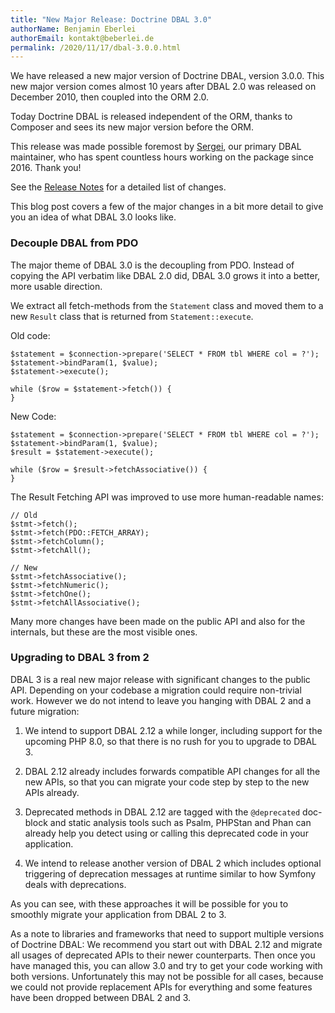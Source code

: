 ```yaml
---
title: "New Major Release: Doctrine DBAL 3.0"
authorName: Benjamin Eberlei
authorEmail: kontakt@beberlei.de
permalink: /2020/11/17/dbal-3.0.0.html
---
```


We have released a new major version of Doctrine DBAL, version 3.0.0. This new
major version comes almost 10 years after DBAL 2.0 was released on December
2010, then coupled into the ORM 2.0.

Today Doctrine DBAL is released independent of the ORM, thanks to Composer and
sees its new major version before the ORM.

This release was made possible foremost by
[Sergei](https://twitter.com/srgmrzv), our primary DBAL maintainer, who has
spent countless hours working on the package since 2016. Thank you!

See the [Release Notes](https://github.com/doctrine/dbal/releases/tag/3.0.0)
for a detailed list of changes.

This blog post covers a few of the major changes in a bit more detail to give
you an idea of what DBAL 3.0 looks like.

### Decouple DBAL from PDO

The major theme of DBAL 3.0 is the decoupling from PDO. Instead of copying the
API verbatim like DBAL 2.0 did, DBAL 3.0 grows it into a better, more usable
direction.

We extract all fetch-methods from the `Statement` class and moved them to a new
`Result` class that is returned from `Statement::execute`.

Old code:

```
$statement = $connection->prepare('SELECT * FROM tbl WHERE col = ?');
$statement->bindParam(1, $value);
$statement->execute();

while ($row = $statement->fetch()) {
}
```

New Code:

```
$statement = $connection->prepare('SELECT * FROM tbl WHERE col = ?');
$statement->bindParam(1, $value);
$result = $statement->execute();

while ($row = $result->fetchAssociative()) {
}
```

The Result Fetching API was improved to use more human-readable names:

```
// Old
$stmt->fetch();
$stmt->fetch(PDO::FETCH_ARRAY);
$stmt->fetchColumn();
$stmt->fetchAll();

// New
$stmt->fetchAssociative();
$stmt->fetchNumeric();
$stmt->fetchOne();
$stmt->fetchAllAssociative();
```

Many more changes have been made on the public API and also for the internals,
but these are the most visible ones.

### Upgrading to DBAL 3 from 2

DBAL 3 is a real new major release with significant changes to the public API. Depending
on your codebase a migration could require non-trivial work. However we do not intend
to leave you hanging with DBAL 2 and a future migration:

1. We intend to support DBAL 2.12 a while longer, including support for the
   upcoming PHP 8.0, so that there is no rush for you to upgrade to DBAL 3.

2. DBAL 2.12 already includes forwards compatible API changes for all the new APIs,
   so that you can migrate your code step by step to the new APIs already.

3. Deprecated methods in DBAL 2.12 are tagged with the `@deprecated` doc-block
   and static analysis tools such as Psalm, PHPStan and Phan can already help
   you detect using or calling this deprecated code in your application.

4. We intend to release another version of DBAL 2 which includes
   optional triggering of deprecation messages at runtime similar to how Symfony
   deals with deprecations.

As you can see, with these approaches it will be possible for you to smoothly migrate
your application from DBAL 2 to 3.

As a note to libraries and frameworks that need to support multiple versions of
Doctrine DBAL: We recommend you start out with DBAL 2.12 and migrate all usages
of deprecated APIs to their newer counterparts. Then once you have managed
this, you can allow 3.0 and try to get your code working with both versions.
Unfortunately this may not be possible for all cases, because we could not
provide replacement APIs for everything and some features have been dropped
between DBAL 2 and 3.

